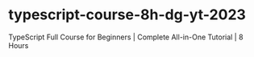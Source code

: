 # typescript-course-8h-dg-yt-2023
 TypeScript Full Course for Beginners | Complete All-in-One Tutorial | 8 Hours
